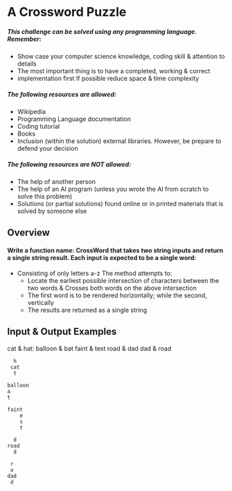 # A Crossword Puzzle
##### This challenge can be solved using any programming language. Remember:
* Show case your computer science knowledge, coding skill & attention to details
* The most important thing is to have a completed, working & correct
* implementation first If possible reduce space & time complexity

##### The following resources are allowed:
* Wikipedia
* Programming Language documentation
* Coding tutorial
* Books
* Inclusion (within the solution) external libraries. However, be prepare to defend your decision

##### The following resources are NOT allowed:
* The help of another person
* The help of an AI program (unless you wrote the AI from scratch to solve this problem)
* Solutions (or partial solutions) found online or in printed materials that is solved by someone else

## Overview
#### Write a function name: CrossWord that takes two string inputs and return a single string result. Each input is expected to be a single word:

* Consisting of only letters a-z The method attempts to:
  * Locate the earliest possible intersection of characters between the two words & Crosses both words on the above intersection
  * The first word is to be rendered horizontally; while the second, vertically
  * The results are returned as a single string


## Input & Output Examples

cat & hat:
balloon & bat
faint & test
road & dad
dad & road

```
  h
 cat
  t

balloon
a
t

faint
    e
    s
    t

  d
road
  d

 r
 o
dad
 d
```
 
